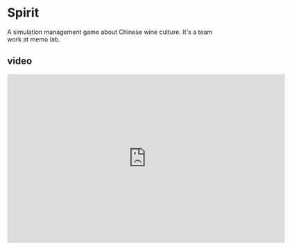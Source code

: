 # Spirit

A simulation management game about Chinese wine culture. It's a team work at memo lab.

## video 
<iframe width="640" height="390" 
    src="https://youtu.be/9-3g4U-fKBs" 
    frameborder="0" allowfullscreen></iframe>
